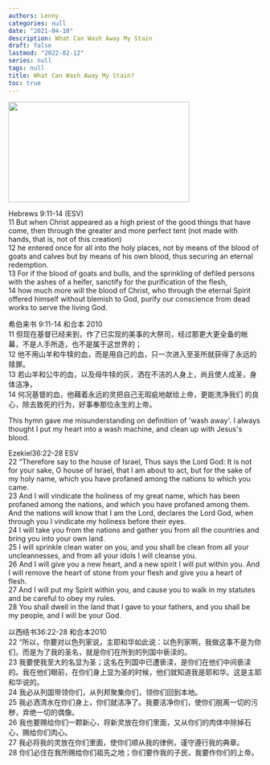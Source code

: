 ```yaml
---
authors: Lenny
categories: null
date: "2021-04-10"
description: What Can Wash Away My Stain
draft: false
lastmod: "2022-02-12"
series: null
tags: null
title: What Can Wash Away My Stain?
toc: true
---
```




<!--more-->


<img width ="360" height= "200" src = "/docs/images/Nothing_but_the_blood_of_Jesus_lyrics_and_music_by_Robert_Lowry.png"/>


‪Hebrews‬ 9:11-14 (ESV)  \
11 But when Christ appeared as a high priest of the good things that have come, then through the greater and more perfect tent (not made with hands, that is, not of this creation)   \
12 he entered once for all into the holy places, not by means of the blood of goats and calves but by means of his own blood, thus securing an eternal redemption.   \
13 For if the blood of goats and bulls, and the sprinkling of defiled persons with the ashes of a heifer, sanctify for the purification of the flesh,   \
14 how much more will the blood of Christ, who through the eternal Spirit offered himself without blemish to God, purify our conscience from dead works to serve the living God.  


希伯来书‬ 9:11-14 和合本 2010  \
11 但现在基督已经来到，作了已实现的美事的大祭司，经过那更大更全备的帐幕，不是人手所造，也不是属于这世界的；   \
12 他不用山羊和牛犊的血，而是用自己的血，只一次进入至圣所就获得了永远的赎罪。   \
13 若山羊和公牛的血，以及母牛犊的灰，洒在不洁的人身上，尚且使人成圣，身体洁净，   \
14 何况基督的血，他藉着永远的灵把自己无瑕疵地献给上帝，更能洗净我们 的良心，除去致死的行为，好事奉那位永生的上帝。  


This hymn gave me misunderstanding on definition of 'wash away'.  I always thought I put my heart into a wash machine, and clean up with Jesus's blood.  


‪Ezekiel‬36:22-28 ESV  \
22 “Therefore say to the house of Israel, Thus says the Lord God: It is not for your sake, O house of Israel, that I am about to act, but for the sake of my holy name, which you have profaned among the nations to which you came.   \
23 And I will vindicate the holiness of my great name, which has been profaned among the nations, and which you have profaned among them. And the nations will know that I am the Lord, declares the Lord God, when through you I vindicate my holiness before their eyes.   \
24 I will take you from the nations and gather you from all the countries and bring you into your own land.   \
25 I will sprinkle clean water on you, and you shall be clean from all your uncleannesses, and from all your idols I will cleanse you.   \
26 And I will give you a new heart, and a new spirit I will put within you. And I will remove the heart of stone from your flesh and give you a heart of flesh.   \
27 And I will put my Spirit within you, and cause you to walk in my statutes and be careful to obey my rules.   \
28 You shall dwell in the land that I gave to your fathers, and you shall be my people, and I will be your God.


‪以西结书‬36:22-28 和合本2010  \
22 “所以，你要对以色列家说，主耶和华如此说：以色列家啊，我做这事不是为你们，而是为了我的圣名，就是你们在所到的列国中亵渎的。   \
23 我要使我至大的名显为圣；这名在列国中已遭亵渎，是你们在他们中间亵渎的。我在他们眼前，在你们身上显为圣的时候，他们就知道我是耶和华。这是主耶和华说的。   \
24 我必从列国带领你们，从列邦聚集你们，领你们回到本地。   \
25 我必洒清水在你们身上，你们就洁净了。我要洁净你们，使你们脱离一切的污秽，弃绝一切的偶像。   \
26 我也要赐给你们一颗新心，将新灵放在你们里面，又从你们的肉体中除掉石心，赐给你们肉心。   \
27 我必将我的灵放在你们里面，使你们顺从我的律例，谨守遵行我的典章。   \
28 你们必住在我所赐给你们祖先之地；你们要作我的子民，我要作你们的上帝。
